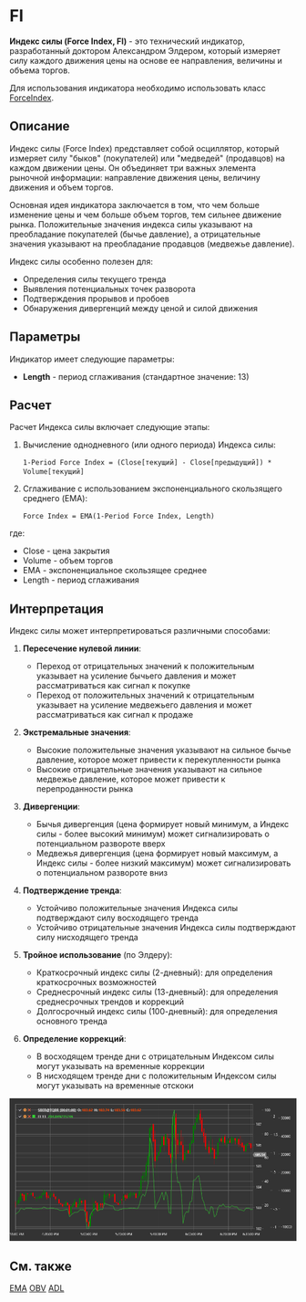 # FI

**Индекс силы (Force Index, FI)** - это технический индикатор, разработанный доктором Александром Элдером, который измеряет силу каждого движения цены на основе ее направления, величины и объема торгов.

Для использования индикатора необходимо использовать класс [ForceIndex](xref:StockSharp.Algo.Indicators.ForceIndex).

## Описание

Индекс силы (Force Index) представляет собой осциллятор, который измеряет силу "быков" (покупателей) или "медведей" (продавцов) на каждом движении цены. Он объединяет три важных элемента рыночной информации: направление движения цены, величину движения и объем торгов.

Основная идея индикатора заключается в том, что чем больше изменение цены и чем больше объем торгов, тем сильнее движение рынка. Положительные значения индекса силы указывают на преобладание покупателей (бычье давление), а отрицательные значения указывают на преобладание продавцов (медвежье давление).

Индекс силы особенно полезен для:
- Определения силы текущего тренда
- Выявления потенциальных точек разворота
- Подтверждения прорывов и пробоев
- Обнаружения дивергенций между ценой и силой движения

## Параметры

Индикатор имеет следующие параметры:
- **Length** - период сглаживания (стандартное значение: 13)

## Расчет

Расчет Индекса силы включает следующие этапы:

1. Вычисление однодневного (или одного периода) Индекса силы:
   ```
   1-Period Force Index = (Close[текущий] - Close[предыдущий]) * Volume[текущий]
   ```

2. Сглаживание с использованием экспоненциального скользящего среднего (EMA):
   ```
   Force Index = EMA(1-Period Force Index, Length)
   ```

где:
- Close - цена закрытия
- Volume - объем торгов
- EMA - экспоненциальное скользящее среднее
- Length - период сглаживания

## Интерпретация

Индекс силы может интерпретироваться различными способами:

1. **Пересечение нулевой линии**:
   - Переход от отрицательных значений к положительным указывает на усиление бычьего давления и может рассматриваться как сигнал к покупке
   - Переход от положительных значений к отрицательным указывает на усиление медвежьего давления и может рассматриваться как сигнал к продаже

2. **Экстремальные значения**:
   - Высокие положительные значения указывают на сильное бычье давление, которое может привести к перекупленности рынка
   - Высокие отрицательные значения указывают на сильное медвежье давление, которое может привести к перепроданности рынка

3. **Дивергенции**:
   - Бычья дивергенция (цена формирует новый минимум, а Индекс силы - более высокий минимум) может сигнализировать о потенциальном развороте вверх
   - Медвежья дивергенция (цена формирует новый максимум, а Индекс силы - более низкий максимум) может сигнализировать о потенциальном развороте вниз

4. **Подтверждение тренда**:
   - Устойчиво положительные значения Индекса силы подтверждают силу восходящего тренда
   - Устойчиво отрицательные значения Индекса силы подтверждают силу нисходящего тренда

5. **Тройное использование** (по Элдеру):
   - Краткосрочный индекс силы (2-дневный): для определения краткосрочных возможностей
   - Среднесрочный индекс силы (13-дневный): для определения среднесрочных трендов и коррекций
   - Долгосрочный индекс силы (100-дневный): для определения основного тренда

6. **Определение коррекций**:
   - В восходящем тренде дни с отрицательным Индексом силы могут указывать на временные коррекции
   - В нисходящем тренде дни с положительным Индексом силы могут указывать на временные отскоки

![indicator_force_index](../../../../images/indicator_force_index.png)

## См. также

[EMA](ema.md)
[OBV](on_balance_volume.md)
[ADL](accumulation_distribution_line.md)